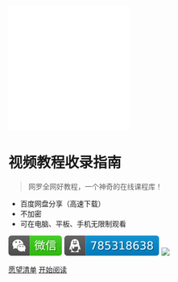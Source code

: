 ![logo](assets/img/icon.svg ':size=110')

# 视频教程收录指南

>  网罗全网好教程，一个神奇的在线课程库！ 

-  百度网盘分享（高速下载）
-  不加密
-  可在电脑、平板、手机无限制观看

![](assets/img/wechat.svg)
![](assets/img/qq.svg)
![](https://badgen.net/github/last-commit/coolcourse/coolcourse)

[愿望清单](/guide/wish.md) 
[开始阅读](/README) 
